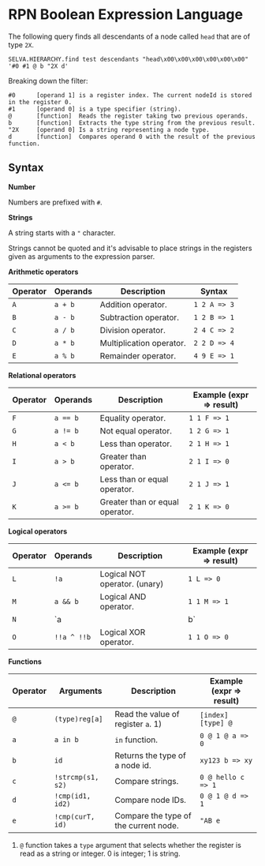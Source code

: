 RPN Boolean Expression Language
===============================

The following query finds all descendants of a node called `head` that are of
type `2X`.

```
SELVA.HIERARCHY.find test descendants "head\x00\x00\x00\x00\x00\x00" '#0 #1 @ b "2X d'
```

Breaking down the filter:

```
#0      [operand 1] is a register index. The current nodeId is stored in the register 0.
#1      [operand 0] is a type specifier (string).
@       [function]  Reads the register taking two previous operands.
b       [function]  Extracts the type string from the previous result.
"2X     [operand 0] Is a string representing a node type.
d       [function]  Compares operand 0 with the result of the previous function.
```


Syntax
------


**Number**

Numbers are prefixed with `#`.

**Strings**

A string starts with a `"` character.

Strings cannot be quoted and it's advisable to place strings in the registers
given as arguments to the expression parser.


**Arithmetic operators**

| Operator | Operands           | Description                       | Syntax                    |
|----------|--------------------|-----------------------------------|---------------------------|
| `A`      | `a + b`            | Addition operator.                | `1 2 A => 3`              |
| `B`      | `a - b`            | Subtraction operator.             | `1 2 B => 1`              |
| `C`      | `a / b`            | Division operator.                | `2 4 C => 2`              |
| `D`      | `a * b`            | Multiplication operator.          | `2 2 D => 4`              |
| `E`      | `a % b`            | Remainder operator.               | `4 9 E => 1`              |

**Relational operators**

| Operator | Operands           | Description                       | Example (expr => result)  |
|----------|--------------------|-----------------------------------|---------------------------|
| `F`      | `a == b`           | Equality operator.                | `1 1 F => 1`              |
| `G`      | `a != b`           | Not equal operator.               | `1 2 G => 1`              |
| `H`      | `a < b`            | Less than operator.               | `2 1 H => 1`              |
| `I`      | `a > b`            | Greater than operator.            | `2 1 I => 0`              |
| `J`      | `a <= b`           | Less than or equal operator.      | `2 1 J => 1`              |
| `K`      | `a >= b`           | Greater than or equal operator.   | `2 1 K => 0`              |

**Logical operators**

| Operator | Operands           | Description                       | Example (expr => result)  |
|----------|--------------------|-----------------------------------|---------------------------|
| `L`      | `!a`               | Logical NOT operator. (unary)     | `1 L => 0`                |
| `M`      | `a && b`           | Logical AND operator.             | `1 1 M => 1`              |
| `N`      | `a || b`           | Logical OR operator.              | `0 1 N => 1`              |
| `O`      | `!!a ^ !!b`        | Logical XOR operator.             | `1 1 O => 0`              |

**Functions**

| Operator | Arguments          | Description                       | Example (expr => result)  |
|----------|--------------------|-----------------------------------|---------------------------|
| `@`      | `(type)reg[a]`     | Read the value of register `a`. 1)| `[index] [type] @`        |
| `a`      | `a in b`           | `in` function.                    | `0 @ 1 @ a => 0`          |
| `b`      | `id`               | Returns the type of a node id.    | `xy123 b => xy`           |
| `c`      | `!strcmp(s1, s2)`  | Compare strings.                  | `0 @ hello c => 1`        |
| `d`      | `!cmp(id1, id2)`   | Compare node IDs.                 | `0 @ 1 @ d => 1`          | 
| `e`      | `!cmp(curT, id)`   | Compare the type of the current node. | `"AB e`               |

1) `@` function takes a `type` argument that selects whether the register is
   read as a string or integer. 0 is integer; 1 is string.
